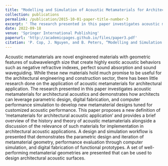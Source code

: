 ```yaml
---
title: "Modelling and Simulation of Acoustic Metamaterials for Architectural Application"
collection: publications
permalink: /publication/2015-10-01-paper-title-number-3
excerpt: ' The research presented in this paper investigates acoustic metamaterials for architectural acoustics and demonstrates how architects can leverage parametric design, digital fabrication, and computer performance simulation to develop new metamaterial designs tuned for customized acoustic performance.'
date: 2022-09-18
venue: 'Springer International Publishing'
paperurl: 'http://academicpages.github.io/files/paper3.pdf'
citation: 'P. Cop, J. Nguyen, and B. Peters, “Modelling and Simulation of Acoustic Metamaterials for Architectural Application,” in Towards Radical Regeneration, Cham: Springer International Publishing, pp. 223–236. doi: 10.1007/978-3-031-13249-0_19.'
---
```


Acoustic metamaterials are novel engineered materials with geometric features of subwavelength size that create highly exotic acoustic behaviors such as negative refractive indexes, perfect sound absorption and sound waveguiding. While these new materials hold much promise to be useful for the architectural engineering and construction sector, there has been little research done on the application of acoustic metamaterials for architectural application. The research presented in this paper investigates acoustic metamaterials for architectural acoustics and demonstrates how architects can leverage parametric design, digital fabrication, and computer performance simulation to develop new metamaterial designs tuned for customized acoustic performance. This paper proposes a new definition of ‘metamaterials for architectural acoustic application’ and provides a brief overview of the history and theory of acoustic metamaterials alongside a discussion of the relevance of such materials for implementation in architectural acoustic applications. A design and simulation workflow is presented that demonstrates the parametric design and iteration of metamaterial geometry, performance evaluation through computer simulation, and digital fabrication of functional prototypes. A set of well-performing metamaterial geometries are presented that can be used to design architectural acoustic surfaces.
